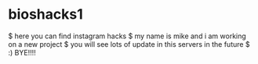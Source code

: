 # bioshacks1

$ here you can find instagram hacks
$ my name is mike and i am working on a new project
$ you will see lots of update in this servers in the future
$ :) BYE!!!!

